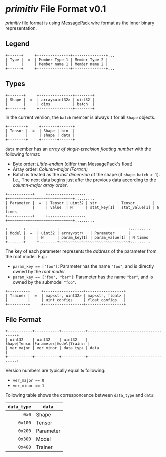 *primitiv* File Format v0.1
===========================

*primitiv* file format is using [MessagePack](https://msgpack.org/) wire format as the inner binary representation.

Legend
------

```
+------+     +---------------+---------------+...
| Type |  =  | Member Type 1 | Member Type 2 |
|      |     | Member name 1 | Member name 2 |
+------+     +---------------+---------------+...
```

Types
-----

```
+-------+     +---------------+--------+
| Shape |  =  | array<uint32> | uint32 |
|       |     | dims          | batch  |
+-------+     +---------------+--------+
```

In the current version, the `batch` member is always `1` for all `Shape` objects.

```
+--------+     +-------+------+
| Tensor |  =  | Shape | bin  |
|        |     | shape | data |
+--------+     +-------+------+
```

`data` member has an *array of single-precision floating number* with the following format:

- Byte order: *Little-endian* (differ than MessagePack's float)
- Array order: *Column-major (Fortran)*
- Batch is treated as the *last dimension* of the shape (if `shape.batch > 1`).
  I.e., The next data begins just after the previous data according to the *column-major array order*.

```
+-----------+     +--------+--------+~~~~~~~~~~~~~~~~~~~~~~~~~~~~~+.........
| Parameter |  =  | Tensor | uint32 | str         | Tensor        |
|           |     | value  | N      | stat_key[1] | stat_value[1] | N times
+-----------+     +--------+--------+~~~~~~~~~~~~~~~~~~~~~~~~~~~~~+.........
```

```
+-------+     +--------+~~~~~~~~~~~~~~~~~~~~~~~~~~~~~~~+.........
| Model |  =  | uint32 | array<str>   | Parameter      |
|       |     | N      | param_key[1] | param_value[1] | N times
+-------+     +--------+~~~~~~~~~~~~~~~~~~~~~~~~~~~~~~~+.........
```

The key of each parameter represents the *address* of the parameter from the root model.
E.g.:

- `param_key == ["foo"]`: Parameter has the name `"foo"`, and is directly owned by the *root model*.
- `param_key == ["foo", "bar"]`: Parameter has the name `"bar"`, and is owned by the submodel `"foo"`.

```
+---------+     +------------------+-----------------+
| Trainer |  =  | map<str, uint32> | map<str, float> |
|         |     | uint_configs     | float_configs   |
+---------+     +------------------+-----------------+
```

File Format
-----------

```
+-----------+-----------+-----------+--------------------------------------+
| uint32    | uint32    | uint32    | Shape|Tensor|Parameter|Model|Trainer |
| ver_major | ver_minor | data_type | data                                 |
+-----------+-----------+-----------+--------------------------------------+
```

Version numbers are typically equal to following:

- `ver_major == 0`
- `ver_minor == 1`

Following table shows the correspondence between `data_type` and `data`:

| `data_type` | `data`    |
|------------:| --------- |
| `0x0`       | Shape     |
| `0x100`     | Tensor    |
| `0x200`     | Parameter |
| `0x300`     | Model     |
| `0x400`     | Trainer   |

